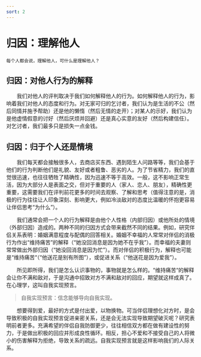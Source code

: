 ```yaml
---
sort: 2
---
```


# 归因：理解他人  


```warning
每个人都会说，理解他人，可什么是理解他人？
```

## 归因：对他人行为的解释
&emsp;&emsp;我们对他人的评判取决于我们如何解释他人的行为。如何解释他人的行为，影响着我们对他人的态度和行为。对无家可归的乞讨者，我们认为是生活的不公（然后同情并施予帮助）还是他的懒惰（然后无情的走开）；对某人的示好，我们认为是他虚情假意的讨好（然后厌烦并回避）还是真心实意的友好（然后构建信任）。对乞讨者，我们最多只是损失一点金钱。

## 归因：归于个人还是情境
&emsp;&emsp;我们每天都会接触很多人，去商店买东西、遇到陌生人问路等等，我们会基于他们的行为判断他们是礼貌、友好或者粗鲁、恶劣的人。为了节省精力，我们的直觉很迅速，也往往牺牲了精确性，因为迅速不等于高效。一般，这不影响正常生活，因为大部分人是表面之交，但对于重要的人（家人、恋人、朋友），精确性更重要，这需要我们在评判前花更多的时间去观察、了解和思考（值得注意的是，消极的行为往往让人印象深刻、影响更大，例如冷淡敌对的态度比温暖的怀抱更容易让伴侣思考“为什么”）。

&emsp;&emsp;我们通常会把一个人的行为解释是由他个人性格（内部归因）或他所处的情境（外部归因）造成的。两种不同的归因方式会带来截然不同的结果。例如，研究伴侣关系表明：婚姻满意程度与配偶的回答相关。婚姻不幸福的人常常对伴侣的消极行为作出“维持痛苦”的解释（“她没回消息是因为她不在乎我”）。而幸福的夫妻则常常做出外部归因（“她没回消息是因为忙”）。而对伴侣的积极行为，解释也可能是“维持痛苦“（“他送花是别有所图”），或促进关系（“他送花是因为爱我”）。

&emsp;&emsp;所见即所得，我们是怎么认识事物的，事物就是怎么样的。“维持痛苦“的解释会让你不满和敌对，于是沟通中招致对方不满和敌对的回应，期望就这样成真了。在心理学，这叫自我实现预言。
>自我实现预言：信念能够导向自我实现。   

&emsp;&emsp;想要得到爱，最好的方式是付出爱，以物换物。可当伴侣理想化对方时，是会导致积极的自我实现预言促进亲密关系，还是会无法实现导致期望破灭呢？研究表明前者更多。充满希望的伴侣自我防御更少，往往相信双方都在做有建设性的努力，于是做出积极的回应并形成良性循环。相反，担心不爱和不接受自己的人将微小的伤害解释为拒绝，导致关系的疏远。自我实现预言就是这样影响我们的人际关系。
